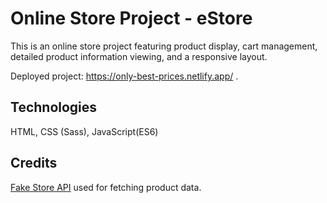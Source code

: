 # Online Store Project - eStore

This is an online store project featuring product display, cart management, detailed product information viewing, and a responsive layout.

Deployed project: https://only-best-prices.netlify.app/ .

## Technologies

HTML, CSS (Sass), JavaScript(ES6)

## Credits

[Fake Store API](https://fakestoreapi.com/) used for fetching product data.
